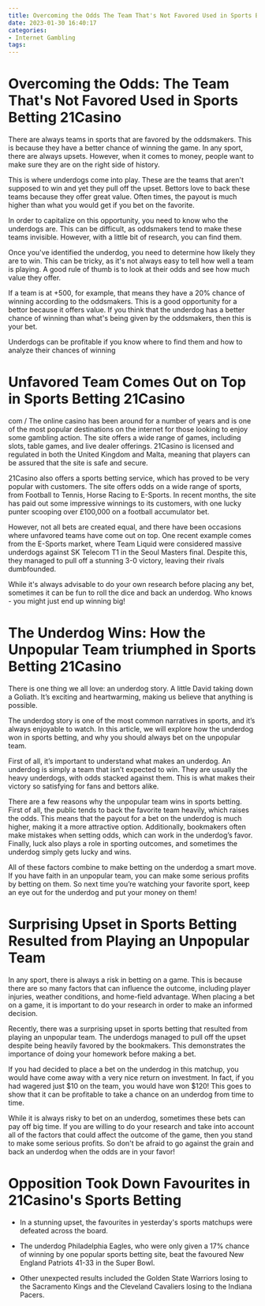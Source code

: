 ```yaml
---
title: Overcoming the Odds The Team That's Not Favored Used in Sports Betting 21Casino
date: 2023-01-30 16:40:17
categories:
- Internet Gambling
tags:
---
```



#  Overcoming the Odds: The Team That's Not Favored Used in Sports Betting 21Casino

There are always teams in sports that are favored by the oddsmakers. This is because they have a better chance of winning the game. In any sport, there are always upsets. However, when it comes to money, people want to make sure they are on the right side of history.

This is where underdogs come into play. These are the teams that aren't supposed to win and yet they pull off the upset. Bettors love to back these teams because they offer great value. Often times, the payout is much higher than what you would get if you bet on the favorite.

In order to capitalize on this opportunity, you need to know who the underdogs are. This can be difficult, as oddsmakers tend to make these teams invisible. However, with a little bit of research, you can find them.

Once you've identified the underdog, you need to determine how likely they are to win. This can be tricky, as it's not always easy to tell how well a team is playing. A good rule of thumb is to look at their odds and see how much value they offer.

If a team is at +500, for example, that means they have a 20% chance of winning according to the oddsmakers. This is a good opportunity for a bettor because it offers value. If you think that the underdog has a better chance of winning than what's being given by the oddsmakers, then this is your bet.

Underdogs can be profitable if you know where to find them and how to analyze their chances of winning

#  Unfavored Team Comes Out on Top in Sports Betting 21Casino
com
/
The online casino has been around for a number of years and is one of the most popular destinations on the internet for those looking to enjoy some gambling action. The site offers a wide range of games, including slots, table games, and live dealer offerings. 21Casino is licensed and regulated in both the United Kingdom and Malta, meaning that players can be assured that the site is safe and secure.

21Casino also offers a sports betting service, which has proved to be very popular with customers. The site offers odds on a wide range of sports, from Football to Tennis, Horse Racing to E-Sports. In recent months, the site has paid out some impressive winnings to its customers, with one lucky punter scooping over £100,000 on a football accumulator bet.

However, not all bets are created equal, and there have been occasions where unfavored teams have come out on top. One recent example comes from the E-Sports market, where Team Liquid were considered massive underdogs against SK Telecom T1 in the Seoul Masters final. Despite this, they managed to pull off a stunning 3-0 victory, leaving their rivals dumbfounded.

While it's always advisable to do your own research before placing any bet, sometimes it can be fun to roll the dice and back an underdog. Who knows - you might just end up winning big!

#  The Underdog Wins: How the Unpopular Team triumphed in Sports Betting 21Casino

There is one thing we all love: an underdog story. A little David taking down a Goliath. It’s exciting and heartwarming, making us believe that anything is possible.

The underdog story is one of the most common narratives in sports, and it’s always enjoyable to watch. In this article, we will explore how the underdog won in sports betting, and why you should always bet on the unpopular team.

First of all, it’s important to understand what makes an underdog. An underdog is simply a team that isn’t expected to win. They are usually the heavy underdogs, with odds stacked against them. This is what makes their victory so satisfying for fans and bettors alike.

There are a few reasons why the unpopular team wins in sports betting. First of all, the public tends to back the favorite team heavily, which raises the odds. This means that the payout for a bet on the underdog is much higher, making it a more attractive option. Additionally, bookmakers often make mistakes when setting odds, which can work in the underdog’s favor. Finally, luck also plays a role in sporting outcomes, and sometimes the underdog simply gets lucky and wins.

All of these factors combine to make betting on the underdog a smart move. If you have faith in an unpopular team, you can make some serious profits by betting on them. So next time you’re watching your favorite sport, keep an eye out for the underdog and put your money on them!

#  Surprising Upset in Sports Betting Resulted from Playing an Unpopular Team

In any sport, there is always a risk in betting on a game. This is because there are so many factors that can influence the outcome, including player injuries, weather conditions, and home-field advantage. When placing a bet on a game, it is important to do your research in order to make an informed decision.

Recently, there was a surprising upset in sports betting that resulted from playing an unpopular team. The underdogs managed to pull off the upset despite being heavily favored by the bookmakers. This demonstrates the importance of doing your homework before making a bet.

If you had decided to place a bet on the underdog in this matchup, you would have come away with a very nice return on investment. In fact, if you had wagered just $10 on the team, you would have won $120! This goes to show that it can be profitable to take a chance on an underdog from time to time.

While it is always risky to bet on an underdog, sometimes these bets can pay off big time. If you are willing to do your research and take into account all of the factors that could affect the outcome of the game, then you stand to make some serious profits. So don't be afraid to go against the grain and back an underdog when the odds are in your favor!

#  Opposition Took Down Favourites in 21Casino's Sports Betting

- In a stunning upset, the favourites in yesterday's sports matchups were defeated across the board.

- The underdog Philadelphia Eagles, who were only given a 17% chance of winning by one popular sports betting site, beat the favoured New England Patriots 41-33 in the Super Bowl.

- Other unexpected results included the Golden State Warriors losing to the Sacramento Kings and the Cleveland Cavaliers losing to the Indiana Pacers.